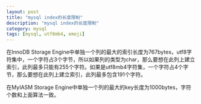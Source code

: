 ```yaml
---
layout: post
title: "mysql index的长度限制"
description: "mysql index的长度限制"
category: mysql
tags: [mysql, utf8mb4, emoji]
---
```


在InnoDB Storage Engine中单独一个列的最大的索引长度为767bytes，utf8字符集中，一个字符占3个字节，所以如果列的类型为char，那么要想在此列上建立索引，此列最多只能有255个字符。如果是utf8mb4字符集，一个字符占4个字节，那么要想在此列上建立索引，此列最多包含191个字符。

在MyIASM Storage Engine中单独一个列的最大的key长度为1000bytes，字符个数和上面算法一致。